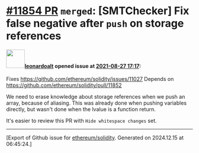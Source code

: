 # [\#11854 PR](https://github.com/ethereum/solidity/pull/11854) `merged`: [SMTChecker] Fix false negative after `push` on storage references

#### <img src="https://avatars.githubusercontent.com/u/504195?u=ce2facd14af9fd474ebff49f0d44891f56f7500f&v=4" width="50">[leonardoalt](https://github.com/leonardoalt) opened issue at [2021-08-27 17:17](https://github.com/ethereum/solidity/pull/11854):

Fixes https://github.com/ethereum/solidity/issues/11027
Depends on https://github.com/ethereum/solidity/pull/11852

We need to erase knowledge about storage references when we push an array, because of aliasing.
This was already done when pushing variables directly, but wasn't done when the lvalue is a function return.

It's easier to review this PR with ` Hide whitespace changes ` set.




-------------------------------------------------------------------------------



[Export of Github issue for [ethereum/solidity](https://github.com/ethereum/solidity). Generated on 2024.12.15 at 06:45:24.]
